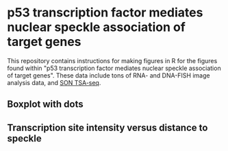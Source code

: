 # p53 transcription factor mediates nuclear speckle association of target genes
This repository contains instructions for making figures in R for the figures found within "p53 transcription factor mediates nuclear speckle association of target genes". These data include tons of RNA- and DNA-FISH image analysis data, and [SON TSA-seq](https://github.com/katealexander/TSAseq-Alexander2020).

## Boxplot with dots
## Transcription site intensity versus distance to speckle
